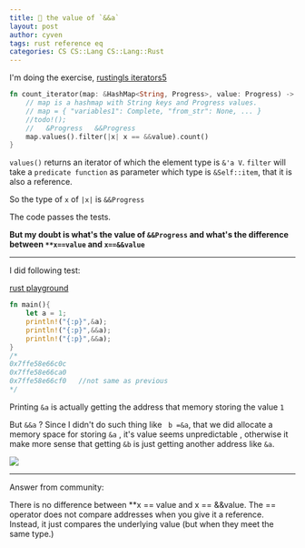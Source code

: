 ```yaml
---
title: 🧀 the value of `&&a`
layout: post
author: cyven
tags: rust reference eq
categories: CS CS::Lang CS::Lang::Rust
---
```



I'm doing the exercise, [rustingls iterators5](https://github.com/rust-lang/rustlings/blob/main/exercises/18_iterators/iterators5.rs)

```rust
fn count_iterator(map: &HashMap<String, Progress>, value: Progress) -> usize {
    // map is a hashmap with String keys and Progress values.
    // map = { "variables1": Complete, "from_str": None, ... }
    //todo!();
    //   &Progress   &&Progress
    map.values().filter(|x| x == &&value).count()
}
```

`values()` returns an iterator of which the element type is `&'a V`.
`filter` will take a `predicate function` as parameter which type is `&Self::item`, that it is also a reference.

So the type of `x` of `|x|` is `&&Progress`

The code passes the tests.

**But my doubt is what's the value of `&&Progress` and what's the difference between `**x==value` and `x==&&value`**

----

I did following test:

[rust playground](https://play.rust-lang.org/?version=stable&mode=debug&edition=2021&gist=1a4c21e55769abfa3418240fbcf00eb9)

```rust
fn main(){
    let a = 1;
    println!("{:p}",&a);
    println!("{:p}",&&a);
    println!("{:p}",&&a);
}
/*
0x7ffe58e66c0c
0x7ffe58e66ca0
0x7ffe58e66cf0   //not same as previous
*/
```

Printing `&a` is actually getting the address that memory storing the value `1`

But `&&a` ? Since I didn't do such thing like ` b =&a`, that we did allocate a memory space for storing `&a` , it's value seems unpredictable , otherwise it make more sense that getting `&b` is just getting another address like `&a`.

![](https://p.ipic.vip/uydytf.png)


---
Answer from community:

There is no difference between **x == value and x == &&value. The == operator does not compare addresses when you give it a reference. Instead, it just compares the underlying value (but when they meet the same type.)
